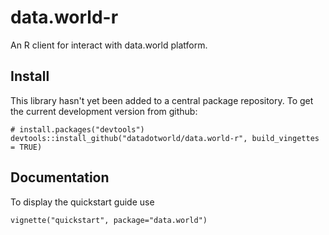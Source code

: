 # data.world-r

An R client for interact with data.world platform.

## Install

This library hasn't yet been added to a central package repository.
To get the current development version from github:
```
# install.packages("devtools")
devtools::install_github("datadotworld/data.world-r", build_vingettes = TRUE)
```

## Documentation 
To display the quickstart guide use
```
vignette("quickstart", package="data.world")
```
